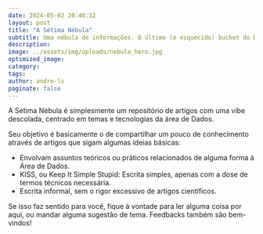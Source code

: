 ```yaml
---
date: 2024-05-02 20:48:12
layout: post
title: "A Sétima Nébula"
subtitle: Uma nébula de informações. O último (e esquecido) bucket do Data Lake. O Batch Load perdido no espaço. Um repositório de artigos sobre dados que talvez possam ajudar alguém a aprender alguma coisa em meio a tantas ferramentas e buzz words.
description:
image: ../assets/img/uploads/nebula_hero.jpg
optimized_image:
category:
tags:
author: andre-ls
paginate: false
---
```

A Sétima Nébula é simplesmente um repositório de artigos com uma vibe descolada, centrado em temas e tecnologias da área de Dados.

Seu objetivo é basicamente o de compartilhar um pouco de conhecimento através de artigos que sigam algumas ideias básicas:
- Envolvam assuntos teóricos ou práticos relacionados de alguma forma à Área de Dados.
- KISS, ou Keep It Simple Stupid: Escrita simples, apenas com a dose de termos técnicos necessária.
- Escrita informal, sem o rigor excessivo de artigos científicos.

Se isso faz sentido para você, fique à vontade para ler alguma coisa por aqui, ou mandar alguma sugestão de tema. Feedbacks também são bem-vindos!
